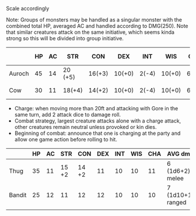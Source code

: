 Scale accordingly

Note: Groups of monsters may be handled as a singular monster with the combined total HP, averaged AC and handled according to DMG(250). Note that similar creatures attack on the same initiative, which seems kinda strong so this will be divided into group initiative.



|        | HP  | AC  | STR     | CON    | DEX    | INT   | WIS    | CHA   | AVG dmg    |
| ------ | --- | --- | ------- | ------ | ------ | ----- | ------ | ----- | ---------- |
| Auroch | 45  | 14  | 20 (+5) | 16(+3) | 10(+0) | 2(-4) | 10(+0) | 6(-2) | 14 (2d8+5) |
| Cow    | 30  | 11  | 18(+4)  | 14(+2) | 10(+0) | 2(-4) | 10(+0) | 6(-2) | 9 (1d8+4)  |
- Charge: when moving more than 20ft and attacking with Gore in the same turn, add 2 attack dice to damage roll.
- Combat strategy, largest creature attacks alone with a charge attack, other creatures remain neutral unless provoked or kin dies.
- Beginning of combat: announce that one is charging at the party and allow one game action before rolling to hit.


|        | HP  | AC  | STR   | CON   | DEX | INT | WIS | CHA | AVG dmg           |
| ------ | --- | --- | ----- | ----- | --- | --- | --- | --- | ----------------- |
| Thug   | 35  | 11  | 15 +2 | 14 +2 | 11  | 10  | 10  | 11  | 6 (1d6+2) melee   |
| Bandit | 25  | 12  | 11    | 12    | 12  | 10  | 10  | 10  | 7 (1d10+1) ranged |
|        |     |     |       |       |     |     |     |     |                   |
